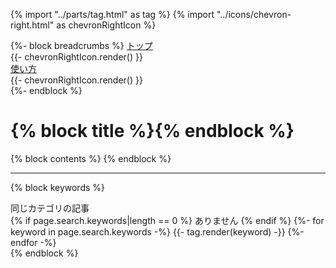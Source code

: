 {% import "../parts/tag.html" as tag %}
{% import "../icons/chevron-right.html" as chevronRightIcon %}

<nav class="breadcrumbs">
  {%- block breadcrumbs %}
    <a href="/">トップ</a>
    <div class="icon">{{- chevronRightIcon.render() }}</div>
    <a href="/chapter2/2-1.html">使い方</a>
    <div class="icon">{{- chevronRightIcon.render() }}</div>
  {%- endblock %}
</nav>

<h1 class="text-2xl font-bold">
  {% block title %}{% endblock %}
</h1>

{% block contents %}
{% endblock %}

<hr>

{% block keywords %}
  <div class="my-14">
    <div class="text-lg font-bold mb-4">同じカテゴリの記事</div>
    <div class="flex gap-2">
      {% if page.search.keywords|length == 0 %}
      ありません
      {% endif %}
      {%- for keyword in page.search.keywords -%}
        {{- tag.render(keyword) -}}
      {%- endfor -%}
    </div>
  </div>
{% endblock %}
